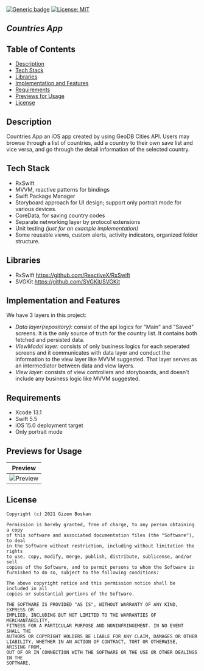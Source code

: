 [![Generic badge](https://img.shields.io/badge/Language-Swift-red.svg)](https://developer.apple.com/swift/) [![License: MIT](https://img.shields.io/badge/License-MIT-yellow.svg)](https://opensource.org/licenses/MIT)
 
## *Countries App*


## Table of Contents
- <a href="#description">Description</a>
- <a href="#tech-stack">Tech Stack</a>
- <a href="#libraries">Libraries</a>
- <a href="#implementation-and-features">Implementation and Features</a>
- <a href="#requirements">Requirements</a>
- <a href="#previews-for-usage">Previews for Usage</a>
- <a href="#license">License</a>

## Description

Countries App an iOS app created by using GeoDB Cities API. Users may browse through a list of countries, add a country to their own save list and vice versa, and go through the detail information of the selected country.

## Tech Stack

* RxSwift
* MVVM, reactive patterns for bindings 
* Swift Package Manager 
* Storyboard approach for UI design; support only portrait mode for various devices.
* CoreData, for saving country codes
* Separate networking layer by protocol extensions
* Unit testing *(just for an example implementation)* 
* Some reusable views, custom alerts, activity indicators, organized folder structure.


## Libraries

* RxSwift https://github.com/ReactiveX/RxSwift
* SVGKit  https://github.com/SVGKit/SVGKit

## Implementation and Features

We have 3 layers in this project: 
  * *Data layer(repository):* consist of the api logics for "Main" and "Saved" screens. It is the only source of truth for the country list. It contains both fetched and persisted data. 
  * *ViewModel layer:* consists of only business logics for each seperated screens and it communicates with data layer and conduct the information to the view layer like MVVM suggested. That layer serves as an intermediator between data and view layers.
  * *View layer:* consists of view controllers and storyboards, and doesn't include any business logic like MVVM suggested.
    

## Requirements

* Xcode 13.1
* Swift 5.5
* iOS 15.0 deployment target
* Only portrait mode


## Previews for Usage 
| Preview |  
| --- | 
| ![Preview](gifs/preview.gif) | 


## License
```
Copyright (c) 2021 Gizem Boskan

Permission is hereby granted, free of charge, to any person obtaining a copy
of this software and associated documentation files (the "Software"), to deal
in the Software without restriction, including without limitation the rights
to use, copy, modify, merge, publish, distribute, sublicense, and/or sell
copies of the Software, and to permit persons to whom the Software is
furnished to do so, subject to the following conditions:

The above copyright notice and this permission notice shall be included in all
copies or substantial portions of the Software.

THE SOFTWARE IS PROVIDED "AS IS", WITHOUT WARRANTY OF ANY KIND, EXPRESS OR
IMPLIED, INCLUDING BUT NOT LIMITED TO THE WARRANTIES OF MERCHANTABILITY,
FITNESS FOR A PARTICULAR PURPOSE AND NONINFRINGEMENT. IN NO EVENT SHALL THE
AUTHORS OR COPYRIGHT HOLDERS BE LIABLE FOR ANY CLAIM, DAMAGES OR OTHER
LIABILITY, WHETHER IN AN ACTION OF CONTRACT, TORT OR OTHERWISE, ARISING FROM,
OUT OF OR IN CONNECTION WITH THE SOFTWARE OR THE USE OR OTHER DEALINGS IN THE
SOFTWARE.
```
